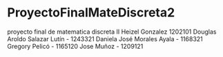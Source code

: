 # ProyectoFinalMateDiscreta2
proyecto final de matematica discreta II
Heizel Gonzalez 1202101
Douglas Aroldo Salazar Lutín - 1243321
Daniela José Morales Ayala - 1168321
Gregory Pelicó - 1165120
Jose Muñoz - 1209121
